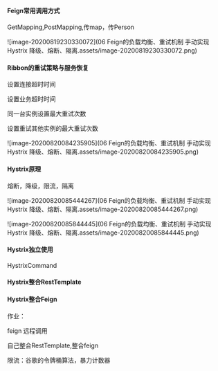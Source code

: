 #### Feign常用调用方式

GetMapping,PostMapping,传map，传Person

![image-20200819230330072](06 Feign的负载均衡、重试机制 手动实现 Hystrix 降级、熔断、隔离.assets/image-20200819230330072.png)

#### Ribbon的重试策略与服务恢复

设置连接超时时间

设置业务超时时间

同一台实例设置最大重试次数

设置重试其他实例的最大重试次数

![image-20200820084235905](06 Feign的负载均衡、重试机制 手动实现 Hystrix 降级、熔断、隔离.assets/image-20200820084235905.png)

#### Hystrix原理

熔断，降级，限流，隔离

![image-20200820085444267](06 Feign的负载均衡、重试机制 手动实现 Hystrix 降级、熔断、隔离.assets/image-20200820085444267.png)

![image-20200820085844445](06 Feign的负载均衡、重试机制 手动实现 Hystrix 降级、熔断、隔离.assets/image-20200820085844445.png)



#### Hystrix独立使用

HystrixCommand





#### Hystrix整合RestTemplate



#### Hystrix整合Feign

作业：

feign 远程调用

自己整合RestTemplate,整合feign

限流：谷歌的令牌桶算法，暴力计数器